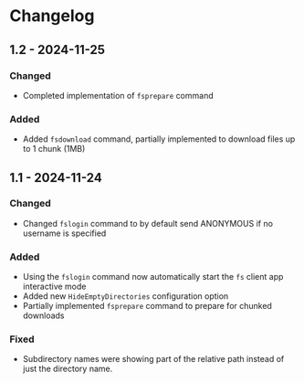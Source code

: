 # Changelog

## 1.2 - 2024-11-25

### Changed

- Completed implementation of `fsprepare` command

### Added

- Added `fsdownload` command, partially implemented to download files up to 1 chunk (1MB)

## 1.1 - 2024-11-24

### Changed

- Changed `fslogin` command to by default send ANONYMOUS if no username is specified

### Added

- Using the `fslogin` command now automatically start the `fs` client app interactive mode
- Added new `HideEmptyDirectories` configuration option
- Partially implemented `fsprepare` command to prepare for chunked downloads

### Fixed

- Subdirectory names were showing part of the relative path instead of just the directory name.